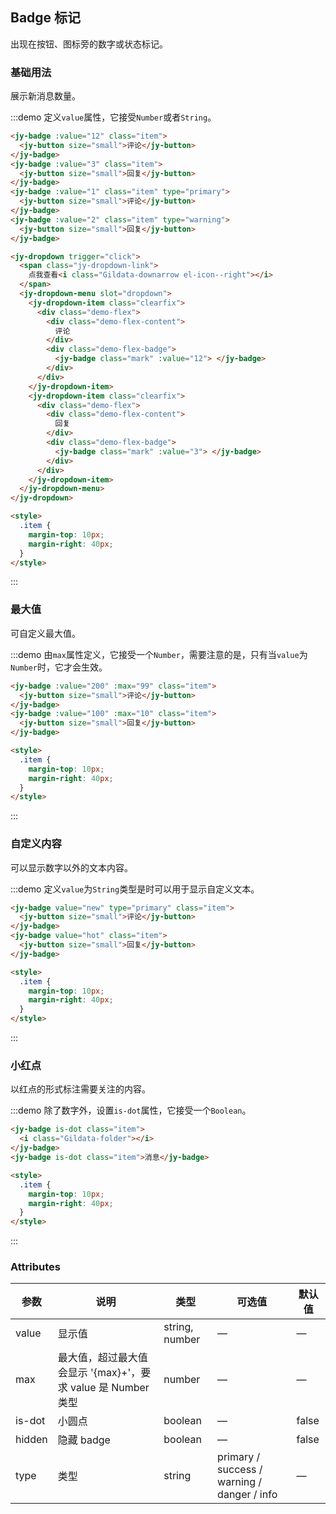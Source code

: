 ## Badge 标记

出现在按钮、图标旁的数字或状态标记。

### 基础用法

展示新消息数量。

:::demo 定义`value`属性，它接受`Number`或者`String`。

```html
<jy-badge :value="12" class="item">
  <jy-button size="small">评论</jy-button>
</jy-badge>
<jy-badge :value="3" class="item">
  <jy-button size="small">回复</jy-button>
</jy-badge>
<jy-badge :value="1" class="item" type="primary">
  <jy-button size="small">评论</jy-button>
</jy-badge>
<jy-badge :value="2" class="item" type="warning">
  <jy-button size="small">回复</jy-button>
</jy-badge>

<jy-dropdown trigger="click">
  <span class="jy-dropdown-link">
    点我查看<i class="Gildata-downarrow el-icon--right"></i>
  </span>
  <jy-dropdown-menu slot="dropdown">
    <jy-dropdown-item class="clearfix">
      <div class="demo-flex">
        <div class="demo-flex-content">
          评论
        </div>
        <div class="demo-flex-badge">
          <jy-badge class="mark" :value="12"> </jy-badge>
        </div>
      </div>
    </jy-dropdown-item>
    <jy-dropdown-item class="clearfix">
      <div class="demo-flex">
        <div class="demo-flex-content">
          回复
        </div>
        <div class="demo-flex-badge">
          <jy-badge class="mark" :value="3"> </jy-badge>
        </div>
      </div>
    </jy-dropdown-item>
  </jy-dropdown-menu>
</jy-dropdown>

<style>
  .item {
    margin-top: 10px;
    margin-right: 40px;
  }
</style>
```

:::

### 最大值

可自定义最大值。

:::demo 由`max`属性定义，它接受一个`Number`，需要注意的是，只有当`value`为`Number`时，它才会生效。

```html
<jy-badge :value="200" :max="99" class="item">
  <jy-button size="small">评论</jy-button>
</jy-badge>
<jy-badge :value="100" :max="10" class="item">
  <jy-button size="small">回复</jy-button>
</jy-badge>

<style>
  .item {
    margin-top: 10px;
    margin-right: 40px;
  }
</style>
```

:::

### 自定义内容

可以显示数字以外的文本内容。

:::demo 定义`value`为`String`类型是时可以用于显示自定义文本。

```html
<jy-badge value="new" type="primary" class="item">
  <jy-button size="small">评论</jy-button>
</jy-badge>
<jy-badge value="hot" class="item">
  <jy-button size="small">回复</jy-button>
</jy-badge>

<style>
  .item {
    margin-top: 10px;
    margin-right: 40px;
  }
</style>
```

:::

### 小红点

以红点的形式标注需要关注的内容。

:::demo 除了数字外，设置`is-dot`属性，它接受一个`Boolean`。

```html
<jy-badge is-dot class="item">
  <i class="Gildata-folder"></i>
</jy-badge>
<jy-badge is-dot class="item">消息</jy-badge>

<style>
  .item {
    margin-top: 10px;
    margin-right: 40px;
  }
</style>
```

:::

### Attributes

| 参数   | 说明                                                         | 类型           | 可选值                                      | 默认值 |
| ------ | ------------------------------------------------------------ | -------------- | ------------------------------------------- | ------ |
| value  | 显示值                                                       | string, number | —                                           | —      |
| max    | 最大值，超过最大值会显示 '{max}+'，要求 value 是 Number 类型 | number         | —                                           | —      |
| is-dot | 小圆点                                                       | boolean        | —                                           | false  |
| hidden | 隐藏 badge                                                   | boolean        | —                                           | false  |
| type   | 类型                                                         | string         | primary / success / warning / danger / info | —      |
